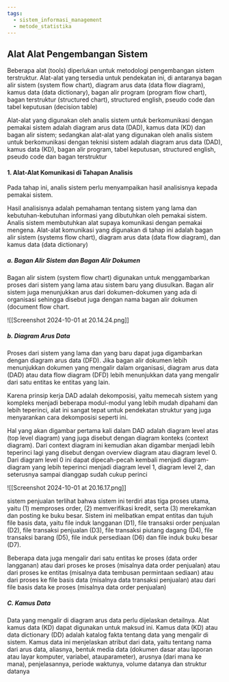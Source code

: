 ```yaml
---
tags:
  - sistem_informasi_management
  - metode_statistika
---
```

## Alat Alat Pengembangan Sistem

Beberapa alat (tools) diperlukan untuk metodologi pengembangan sistem terstruktur. Alat-alat yang tersedia untuk pendekatan ini, di antaranya bagan alir sistem (system flow chart), diagram arus data (data flow diagram), kamus data (data dictionary), bagan alir program (program flow chart), bagan terstruktur (structured chart), structured english, pseudo code dan tabel keputusan (decision table)

Alat-alat yang digunakan oleh analis sistem untuk berkomunikasi dengan pemakai sistem adalah diagram arus data (DAD), kamus data (KD) dan bagan alir sistem; sedangkan alat-alat yang digunakan oleh analis sistem untuk berkomunikasi dengan teknisi sistem adalah diagram arus data (DAD), kamus data (KD), bagan alir program, tabel keputusan, structured english, pseudo code dan bagan terstruktur

#### 1. Alat-Alat Komunikasi di Tahapan Analisis

Pada tahap ini, analis sistem perlu menyampaikan hasil analisisnya kepada pemakai sistem. 

Hasil analisisnya adalah pemahaman tentang sistem yang lama dan kebutuhan-kebutuhan informasi yang dibutuhkan oleh pemakai sistem. Analis sistem membutuhkan alat supaya komunikasi dengan pemakai mengena. Alat-alat komunikasi yang digunakan di tahap ini adalah bagan alir sistem (systems flow chart), diagram arus data (data flow diagram), dan kamus data (data dictionary)

##### a. Bagan Alir Sistem dan Bagan Alir Dokumen

Bagan alir sistem (system flow chart) digunakan untuk menggambarkan proses dari sistem yang lama atau sistem baru yang diusulkan. Bagan alir sistem juga menunjukkan arus dari dokumen-dokumen yang ada di organisasi sehingga disebut juga dengan nama bagan alir dokumen (document flow chart.

![[Screenshot 2024-10-01 at 20.14.24.png]]

##### b. Diagram Arus Data

Proses dari sistem yang lama dan yang baru dapat juga digambarkan dengan diagram arus data (DFD). Jika bagan alir dokumen lebih menunjukkan dokumen yang mengalir dalam organisasi, diagram arus data (DAD) atau data flow diagram (DFD) lebih menunjukkan data yang mengalir dari satu entitas ke entitas yang lain.

Karena prinsip kerja DAD adalah dekomposisi, yaitu memecah sistem yang kompleks menjadi beberapa modul-modul yang lebih mudah dipahami dan lebih teperinci, alat ini sangat tepat untuk pendekatan struktur yang juga menyarankan cara dekomposisi seperti ini.

Hal yang akan digambar pertama kali dalam DAD adalah diagram level atas (top level diagram) yang juga disebut dengan diagram konteks (context diagram). Dari context diagram ini kemudian akan digambar menjadi lebih teperinci lagi yang disebut dengan overview diagram atau diagram level 0. Dari diagram level 0 ini dapat dipecah-pecah kembali menjadi diagram-diagram yang lebih teperinci menjadi diagram level 1, diagram level 2, dan seterusnya sampai dianggap sudah cukup perinci

![[Screenshot 2024-10-01 at 20.16.17.png]]

sistem penjualan terlihat bahwa sistem ini terdiri atas tiga proses utama, yaitu (1) memproses order, (2) memverifikasi kredit, serta (3) merekamkan dan posting ke buku besar. Sistem ini melibatkan empat entitas dan tujuh file basis data, yaitu file induk langganan (D1), file transaksi order penjualan (D2), file transaksi penjualan (D3), file transaksi piutang dagang (D4), file transaksi barang (D5), file induk persediaan (D6) dan file induk buku besar (D7). 

Beberapa data juga mengalir  dari satu entitas ke proses (data order langganan) atau dari proses ke proses (misalnya data order penjualan) atau dari proses ke entitas (misalnya data tembusan permintaan sediaan) atau dari proses ke file basis data (misalnya data transaksi penjualan) atau dari file basis data ke proses (misalnya data order penjualan)

##### C. Kamus Data

Data yang mengalir di diagram arus data perlu dijelaskan detailnya. Alat kamus data (KD) dapat digunakan untuk maksud ini. Kamus data (KD) atau data dictionary (DD) adalah katalog fakta tentang data yang mengalir di sistem. Kamus data ini menjelaskan atribut dari data, yaitu tentang nama dari arus data, aliasnya, bentuk media data (dokumen dasar atau laporan atau layar komputer, variabel, atauparameter), arusnya (dari mana ke mana), penjelasannya, periode waktunya, volume datanya dan struktur datanya